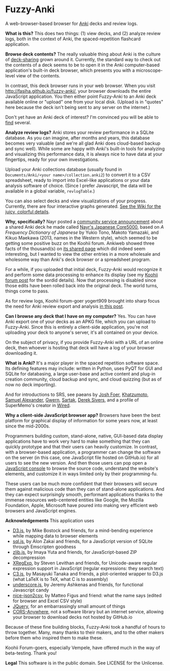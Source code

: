 Fuzzy-Anki
==========
A web-browser-based browser for [Anki](http://ankisrs.net/) decks and review logs.

**What is this?**
This does two things: (1) view decks, and (2) analyze review logs, both in the context of Anki, the spaced-repetition flashcard application.

**Browse deck contents?**
The really valuable thing about Anki is the culture of [deck-sharing](https://ankiweb.net/shared/decks/) grown around it. Currently, the standard way to check out the contents of a deck seems to be to open it in the Anki computer-based application's built-in deck browser, which presents you with a microscope-level view of the contents.

In contrast, this deck browser runs in your web browser. When you visit http://fasiha.github.io/fuzzy-anki/, your browser downloads the entire JavaScript application. You then either point Fuzzy-Anki to an Anki deck available online or "upload" one from your local disk. (Upload is in "quotes" here because the deck isn't being sent to any server on the internet.)

Don't yet have an Anki deck of interest? I'm convinced you will be able to [find](https://ankiweb.net/shared/decks/) several.

**Analyze review logs?**
Anki stores your review performance in a SQLite database. As you can imagine, after months and years, this database becomes very valuable (and we're all glad Anki does cloud-based backup and sync well). While some are happy with Anki's built-in tools for analyzing and visualizing this performance data, it is always nice to have data at your fingertips, ready for your own investigations.

Upload your Anki collections database (usually found in `Documents/Anki/<your name>/collection.anki2`) to convert it to a CSV spreadsheet, ready to import into Excel-like applications or your data analysis software of choice. (Since I prefer Javascript, the data will be available in a global variable, `revlogTable`.)

You can also select decks and view visualizations of your progress. Currently, there are four interactive graphs generated. [See the Wiki for the juicy, colorful details](https://github.com/fasiha/fuzzy-anki/wiki).

**Why, specifically?**
Nayr posted a [community service announcement](http://forum.koohii.com/viewtopic.php?pid=223330) about a shared Anki deck he made called [Nayr's Japanese Core5000](https://ankiweb.net/shared/info/631662071), based on _A Frequency Dictionary of Japanese_ by Yukio Tono, Makoto Yamazaki, and Kikuo Maekawa (2013, names in the Western style), which seemed to be getting some positive buzz on the Koohii forum. Ankiweb showed three facts of the thousand(s) on [its shared page](https://ankiweb.net/shared/info/1269450669) which did indeed seem interesting, but I wanted to view the other entries in a more wholesale and wholesome way than Anki's deck browser or a spreadsheet program. 

For a while, if you uploaded that initial deck, Fuzzy-Anki would recognize it and perform some data processing to enhance its display (see my [Koohii forum post](http://forum.koohii.com/viewtopic.php?pid=223323#p223323) for the sordid details). Now that processing is disabled since those edits have been rolled back into the original deck. The world turns, things come to pass.

As for review logs, Koohii forum-goer yogert909 brought into sharp focus the need for Anki review export and analysis [in this post](http://forum.koohii.com/viewtopic.php?pid=222784#p222784).

**Can I browse any deck that I have on my computer?**
Yes. You can have Anki export one of your decks as an APKG file, which you can upload to Fuzzy-Anki. Since this is entirely a client-side application, you're not uploading your deck to anyone's server, it's all contained on your device.

On the subject of privacy, if you provide Fuzzy-Anki with a URL of an online deck, then whoever is hosting that deck will have a log of your browser downloading it.

**What is Anki?**
It's a major player in the spaced repetition software space. Its defining features may include: written in Python, uses PyQT for GUI and SQLite for databasing, a large user-base and active content and plug-in creation community, cloud backup and sync, and cloud quizzing (but as of now no deck importing).

And for introductions to SRS, see paeans by [Josh Foer](http://www.theguardian.com/education/2012/nov/09/learn-language-in-three-months), [Khatzumoto](http://www.alljapaneseallthetime.com/blog/what-is-an-srs), [Samuel Alexander](http://www.xamuel.com/spaced-repetition-systems/), [Gwern](http://www.gwern.net/Spaced%20repetition), [Sartak](http://sartak.org/2010/01/on-learning.html), [Derek Sivers](http://sivers.org/srs), and a profile of SuperMemo's creator in [Wired](http://archive.wired.com/medtech/health/magazine/16-05/ff_wozniak?currentPage=all).

**Why a client-side JavaScript browser app?**
Browsers have been the best platform for graphical display of information for some years now, at least since the mid-2000s. 

Programmers building custom, stand-alone, native, GUI-based data display applications have to work very hard to make something that they can quickly prototype and that their users can heavily customize. In contrast, with a browser-based application, a programmer can change the software on the server (in this case, one JavaScript file hosted on GitHub.io) for all users to see the new version. And then those users can pop open a [JavaScript console](http://jsforcats.com/) to browse the source code, understand the website's elements, and customize it in ways limited only by their programming-fu.

These users can be much more confident that their browsers will secure them against malicious code than they can of stand-alone applications. And they can expect surprisingly smooth, performant applications thanks to the immense resources web-centered entities like Google, the Mozilla Foundation, Apple, Microsoft have poured into making very efficient web browsers and JavaScript engines.

**Acknowledgements** This application uses
- [D3.js](http://d3js.org), by Mike Bostock and friends, for a mind-bending experience while mapping data to browser elements
- [sql.js](https://github.com/kripken/sql.js), by Alon Zakai and friends, for a JavaScript version of SQLite through Emscripten goodness
- [zlib.js](https://github.com/imaya/zlib.js), by Imaya Yuta and friends, for JavaScript-based ZIP decompression
- [XRegExp](http://xregexp.com/), by Steven Levithan and friends, for Unicode-aware regular expression support in JavaScript (regular expressions: they search text)
- [C3.js](http://c3js.org/), by Masayuki Tanaka and friends, a plot-oriented wrapper to D3.js (what LaTeX is to TeX, what C is to assembly)
- [underscore.js](http://underscorejs.org/), by Jeremy Ashkenas and friends, for functional Javascript candy
- [nice-json2csv](https://github.com/matteofigus/nice-json2csv), by Matteo Figus and friend: what the name says (edited for browser and Excel CSV style)
- [JQuery](http://jquery.com/), for an embarrassingly small amount of things
- [CORS-Anywhere](http://cors-anywhere.herokuapp.com), not a software library but an internet service, allowing your browser to download decks not hosted by GitHub.io

Because of these fine building blocks, Fuzzy-Anki took a handful of hours to throw together. Many, many thanks to their makers, and to the other makers before them who inspired them to make these.

Koohii Forum-goers, especially Vempele, have offered much in the way of beta-testing. Thank you!

**Legal** This software is in the public domain. See LICENSE for the Unlicense.